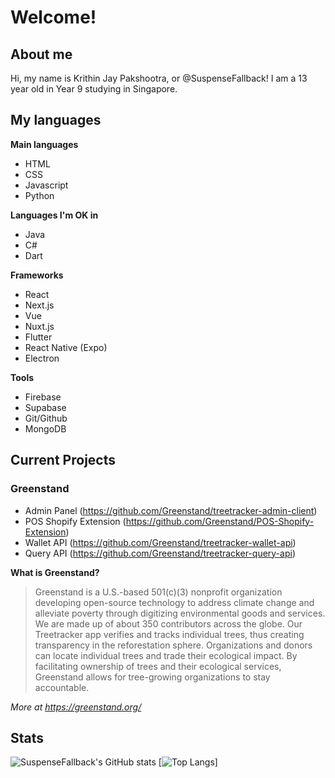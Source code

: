 # Welcome!

## About me

Hi, my name is Krithin Jay Pakshootra, or @SuspenseFallback! I am a 13 year old in Year 9 studying in Singapore.

## My languages

**Main languages**

- HTML
- CSS
- Javascript
- Python

**Languages I'm OK in**

- Java
- C#
- Dart

**Frameworks**

- React
- Next.js
- Vue
- Nuxt.js
- Flutter
- React Native (Expo)
- Electron

**Tools**

- Firebase
- Supabase
- Git/Github
- MongoDB

## Current Projects

### Greenstand

- Admin Panel (https://github.com/Greenstand/treetracker-admin-client)
- POS Shopify Extension (https://github.com/Greenstand/POS-Shopify-Extension)
- Wallet API (https://github.com/Greenstand/treetracker-wallet-api)
- Query API (https://github.com/Greenstand/treetracker-query-api)

**What is Greenstand?**

> Greenstand is a U.S.-based 501(c)(3) nonprofit organization developing open-source technology to address climate change and alleviate poverty through digitizing environmental goods and services. We are made up of about 350 contributors across the globe. Our Treetracker app verifies and tracks individual trees, thus creating transparency in the reforestation sphere. Organizations and donors can locate individual trees and trade their ecological impact. By facilitating ownership of trees and their ecological services, Greenstand allows for tree-growing organizations to stay accountable. 



*More at https://greenstand.org/*

## Stats

![SuspenseFallback's GitHub stats](https://github-readme-stats.vercel.app/api?username=suspensefallback&show_icons=true&theme=radical)
[![Top Langs](https://github-readme-stats.vercel.app/api/top-langs/?username=suspensefallback&show_icons=true&theme=radical&layout=donut)]

<!---
SuspenseFallback/SuspenseFallback is a ✨ special ✨ repository because its `README.md` (this file) appears on your GitHub profile.
You can click the Preview link to take a look at your changes.
--->
